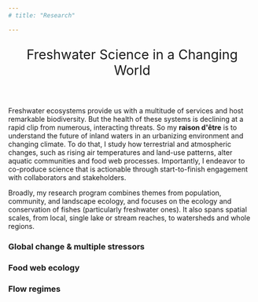 ```yaml
---
# title: "Research"

---
```


<p style="text-align: center; font-size: 20pt;">Freshwater Science in a Changing World</p>

<br> 

Freshwater ecosystems provide us with a multitude of services and host remarkable biodiversity. But the health of these systems is declining at a rapid clip from numerous, interacting threats. So my **raison d'être** is to understand the future of inland waters in an urbanizing environment and changing climate. To do that, I study how terrestrial and atmospheric changes, such as rising air temperatures and land-use patterns, alter aquatic communities and food web processes. Importantly, I endeavor to co-produce science that is actionable through start-to-finish engagement with collaborators and stakeholders.

Broadly, my research program combines themes from population, community, and landscape ecology, and focuses on the ecology and conservation of fishes (particularly freshwater ones). It also spans spatial scales, from local, single lake or stream reaches, to watersheds and whole regions. 


### Global change & multiple stressors

### Food web ecology

### Flow regimes


